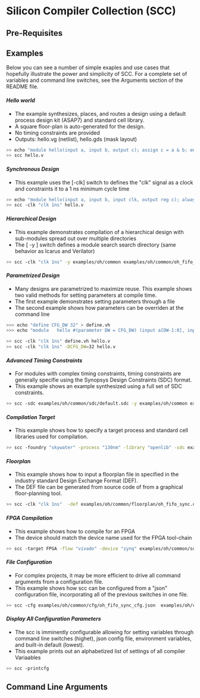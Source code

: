 # Silicon Compiler Collection (SCC)

## Pre-Requisites



## Examples

Below you can see a number of simple exaples and use cases that hopefully illustrate the power and simplicity of SCC.
For a complete set of variables and command line switches, see the Arguments section of the README file.


#### *Hello world*
* The example synthesizes, places, and routes a design using a default process design kit (ASAP7) and standard cell library.
* A square floor-plan is auto-generated for the design.
* No timing constraints are provided
* Outputs:  hello.vg (netlist), hello.gds (mask layout)

```bash
>> echo "module hello(input a, input b, output c); assign c = a & b; endmodule " > hello.v
>> scc hello.v
```

#### *Synchronous Design*
* This example uses the [-clk] switch to defines the "clk" signal as a clock and constraints it to a 1 ns minimum cycle time

```bash
>> echo "module hello(input a, input b, input clk, output reg c); always @ (posedge clk) c <= a & b; endmodule " > hello.v
>> scc -clk "clk 1ns" hello.v
```

#### *Hierarchical Design*
* This example demonstrates compilation of a hierarchical design with sub-modules spread out over multiple directories
* The [ -y ] switch defines a module search search directory (same behavior as Icarus and Verilator)

```bash
>> scc -clk "clk 1ns" -y examples/oh/common examples/oh/common/oh_fifo_sync.v
```

#### *Parametrized Design*
* Many designs are parametrized to maximize reuse. This example shows two valid methods for setting parameters at compile time.
* The first example demonstrates setting parameters through a file
* The second example shows how parameters can be overriden at the command line

```bash
>>> echo "define CFG_DW 32" > define.vh
>>> echo "module   hello #(parameter DW = CFG_DW) (input a[DW-1:0], input b[DW-1:0], input clk, output reg c[DW-1:0]); always @ (posedge clk) c <= a & b; endmodule " > hello.v

>> scc -clk "clk 1ns" define.vh hello.v
>> scc -clk "clk 1ns" -DCFG_DW=32 hello.v
```

#### *Advanced Timing Constraints*
* For modules with complex timing constraints, timing constraints are generally specifie using the Synopsys Design Constraints (SDC) format.
* This example shows an example synthesized using a full set of SDC constraints.

```bash
>> scc -sdc examples/oh/common/sdc/default.sdc -y examples/oh/common examples/oh/common/hdl/oh_fifo_sync.v
```

#### *Compilation Target*
* This example shows how to specify a target process and standard cell libraries used for compilation.

```bash
>> scc -foundry "skywater" -process "130nm" -library "openlib" -sdc examples/oh/common/sdc/default.sdc -y examples/oh/common examples/oh/common/hdl/oh_fifo_sync.v
```

#### *Floorplan*
* This example shows how to input a floorplan file in specified in the industry standard Design Exchange Format (DEF).
* The DEF file can be generated from source code of from a graphical floor-planning tool.  

```bash
>> scc -clk "clk 1ns"  -def examples/oh/common/floorplan/oh_fifo_sync.def examples/oh/common/hdl/oh_fifo_sync.v
```

#### *FPGA Compilation*
* This example shows how to compile for an FPGA
* The device should match the device name used for the FPGA tool-chain

```bash
>> scc -target FPGA -flow "vivado" -device "zynq" examples/oh/common/sdc/default.sdc -y examples/oh/common examples/oh/common/hdl/oh_fifo_sync.v
````

#### *File Configuration*
* For complex projects, it may be more efficient to drive all command arguments from a configuration file.
* This example shows how scc can be configured from a "json" configuration file, incorporating all of the previous switches in one file.  

```bash
>> scc -cfg examples/oh/common/cfg/oh_fifo_sync_cfg.json  examples/oh/common/hdl/oh_fifo_sync.v
```

#### *Display All Configuration Parameters*
* The scc is imminently configurable allowing for setting variables through command line switches (highet), json config file, environment variables, and built-in default (lowest).
* This example prints out an alphabetized list of settings of all compiler Variaables

```bash
>> scc -printcfg
```

## Command Line Arguments
